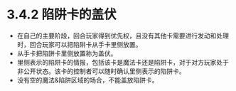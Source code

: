 # 3.4.2        陷阱卡的盖伏

* 在自己的主要阶段，回合玩家得到优先权，且没有其他卡需要进行发动和处理时，回合玩家可以把陷阱卡从手卡里侧放置。
* 从手卡把陷阱卡里侧放置称为盖伏。
* 里侧表示的陷阱卡的情报，包括该卡是魔法卡还是陷阱卡，对于对方玩家处于非公开状态。该卡的控制者可以随时确认里侧表示的陷阱卡。
* 没有空的魔法&陷阱区域的场合，不能盖放陷阱卡。




